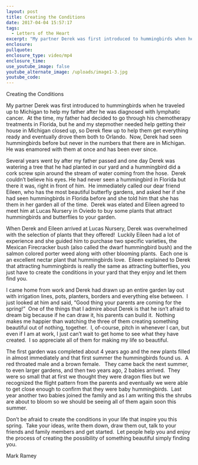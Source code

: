 ```yaml
---
layout: post
title: Creating the Conditions
date: 2017-04-04 15:57:17
tags:
  - Letters of the Heart
excerpt: "My partner Derek was first introduced to hummingbirds when he traveled up to Michigan to help my father after he was diagnosed with lymphatic cancer.\_ At the time, my father had decided to go through his chemotherapy treatments in Florida, but he and my stepmother needed help getting their house in Michigan closed up, so Derek flew up to help them get everything ready and eventually drove them both to Orlando."
enclosure:
pullquote:
enclosure_type: video/mp4
enclosure_time:
use_youtube_image: false
youtube_alternate_image: /uploads/image1-3.jpg
youtube_code:
---
```


Creating the Conditions

My partner Derek was first introduced to hummingbirds when he traveled up to Michigan to help my father after he was diagnosed with lymphatic cancer.&nbsp; At the time, my father had decided to go through his chemotherapy treatments in Florida, but he and my stepmother needed help getting their house in Michigan closed up, so Derek flew up to help them get everything ready and eventually drove them both to Orlando.&nbsp; Now, Derek had seen hummingbirds before but never in the numbers that there are in Michigan.&nbsp; He was enamored with them at once and has been ever since.&nbsp;

Several years went by after my father passed and one day Derek was watering a tree that he had planted in our yard and a hummingbird did a cork screw spin around the stream of water coming from the hose.&nbsp; Derek couldn’t believe his eyes. He had never seen a hummingbird in Florida but there it was, right in front of him.&nbsp; He immediately called our dear friend Eileen, who has the most beautiful butterfly gardens, and asked her if she had seen hummingbirds in Florida before and she told him that she has them in her garden all of the time.&nbsp; Derek was elated and Eileen agreed to meet him at Lucas Nursery in Oviedo to buy some plants that attract hummingbirds and butterflies to your garden.&nbsp;&nbsp;

When Derek and Eileen arrived at Lucas Nursery, Derek was overwhelmed with the selection of plants that they offered\!&nbsp; Luckily Eileen had a lot of experience and she guided him to purchase two specific varieties, the Mexican Firecracker bush (also called the dwarf hummingbird bush) and the salmon colored porter weed along with other blooming plants.&nbsp; Each one is an excellent nectar plant that hummingbirds love.&nbsp; Eileen explained to Derek that attracting hummingbirds is really the same as attracting butterflies, you just have to create the conditions in your yard that they enjoy and let them find you.&nbsp;&nbsp;

I came home from work and Derek had drawn up an entire garden lay out with irrigation lines, pots, planters, borders and everything else between.&nbsp; I just looked at him and said, “Good thing your parents are coming for the spring\!”&nbsp; One of the things that I admire about Derek is that he isn’t afraid to dream big because if he can draw it, his parents can build it.&nbsp; Nothing makes me happier than watching the three of them creating something beautiful out of nothing, together.&nbsp; I, of-course, pitch in whenever I can, but even if I am at work, I just can’t wait to get home to see what they have created.&nbsp; I so appreciate all of them for making my life so beautiful.&nbsp;

The first garden was completed about 4 years ago and the new plants filled in almost immediately and that first summer the hummingbirds found us.&nbsp; A red throated male and a brown female. &nbsp; They came back the next summer, to even larger gardens, and then two years ago, 2 babies arrived.&nbsp; They were so small that at first we thought they were dragon flies but we recognized the flight pattern from the parents and eventually we were able to get close enough to confirm that they were baby hummingbirds.&nbsp; Last year another two babies joined the family and as I am writing this the shrubs are about to bloom so we should be seeing all of them again soon this summer.&nbsp;

Don’t be afraid to create the conditions in your life that inspire you this spring.&nbsp; Take your ideas, write them down, draw them out, talk to your friends and family members and get started.&nbsp; Let people help you and enjoy the process of creating the possibility of something beautiful simply finding you.&nbsp;&nbsp;

Mark Ramey